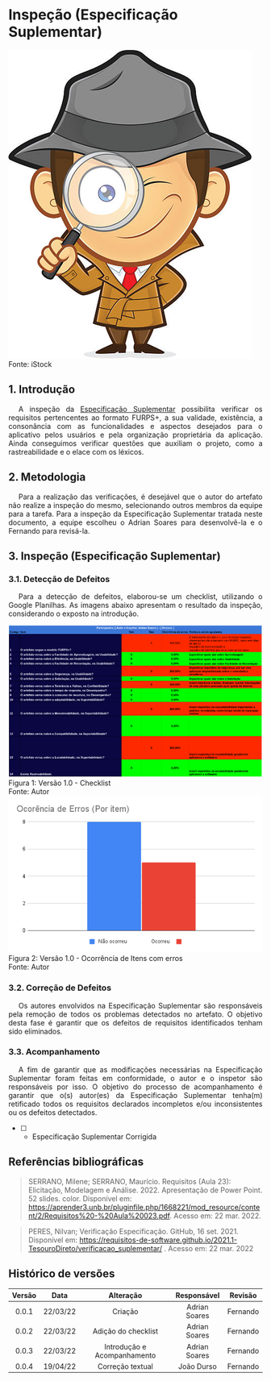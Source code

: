 # Inspeção (Especificação Suplementar)

<div class="container">
    <div class="row">
        <div class="col">
            <img src="https://raw.githubusercontent.com/Requisitos-de-Software/2021.2-MedSUS/main/docs/assets/inspector_image.jpg">
            <figcaption>Fonte: iStock</figcaption>
        </div>
    </div>
</div>

## 1. Introdução

<p style="text-indent: 20px; text-align: justify">
A inspeção da <a href="https://requisitos-de-software.github.io/2021.2-MedSUS/modeling/supplementary_specification/">Especificação Suplementar</a> possibilita verificar os requisitos pertencentes ao formato FURPS+, a sua validade, existência, a consonância com as funcionalidades e aspectos desejados para o aplicativo pelos usuários e pela organização proprietária da aplicação. Ainda conseguimos verificar questões que auxiliam o projeto, como a rastreabilidade e o elace com os léxicos.
</p>

## 2. Metodologia

<p style="text-indent: 20px; text-align: justify">
Para a realização das verificações, é desejável que o autor do artefato não realize a inspeção do mesmo, selecionando outros membros da equipe para a tarefa. Para a inspeção da Especificação Suplementar tratada neste documento, a equipe escolheu o Adrian Soares para desenvolvê-la e o Fernando para revisá-la.
</p>

## 3. Inspeção (Especificação Suplementar)

### 3.1. Detecção de Defeitos

<p style="text-indent: 20px; text-align: justify">
Para a detecção de defeitos, elaborou-se um checklist, utilizando o Google Planilhas. As imagens abaixo apresentam o resultado da inspeção, considerando o exposto na introdução.
</p>

<div class="container">
    <div class="row">
        <div class="col">
            <img src="https://raw.githubusercontent.com/Requisitos-de-Software/2021.2-MedSUS/main/docs/assets/verification/suplementary/checklist.png">
            <figcaption>Figura 1: Versão 1.0 - Checklist</figcaption>
            <figcaption>Fonte: Autor</figcaption>
        </div>
    </div>
</div>

<div class="container">
    <div class="row">
        <div class="col">
            <img src="https://raw.githubusercontent.com/Requisitos-de-Software/2021.2-MedSUS/main/docs/assets/verification/suplementary/grafico_item.png">
            <figcaption>Figura 2: Versão 1.0 - Ocorrência de Itens com erros </figcaption>
            <figcaption>Fonte: Autor</figcaption>
        </div>
    </div>
</div>

### 3.2. Correção de Defeitos

<p style="text-indent: 20px; text-align: justify">
Os autores envolvidos na Especificação Suplementar são responsáveis pela remoção de todos os problemas detectados no artefato. O objetivo desta fase é garantir que os defeitos de requisitos identificados tenham sido eliminados.
</p>

### 3.3. Acompanhamento

<p style="text-indent: 20px; text-align: justify">
A fim de garantir que as modificações necessárias na Especificação Suplementar foram feitas em conformidade, o autor e o inspetor são responsáveis por isso. O objetivo do processo de acompanhamento é garantir que o(s) autor(es) da Especificação Suplementar tenha(m) retificado todos os requisitos declarados incompletos e/ou inconsistentes ou os defeitos detectados.
</p>

- [ ] - Especificação Suplementar Corrigida

## Referências bibliográficas

> SERRANO, Milene; SERRANO, Maurício. Requisitos (Aula 23): Elicitação, Modelagem e Análise. 2022. Apresentação de Power Point. 52 slides. color. Disponível em: https://aprender3.unb.br/pluginfile.php/1668221/mod_resource/content/2/Requisitos%20-%20Aula%20023.pdf. Acesso em: 22 mar. 2022.

> PERES, Nilvan; Verificação Especificação. GitHub, 16 set. 2021. Disponível em: https://requisitos-de-software.github.io/2021.1-TesouroDireto/verificacao_suplementar/ . Acesso em: 22 mar. 2022

## Histórico de versões

| Versão |   Data   |          Alteração          |  Responsável  | Revisão  |
| :----: | :------: | :-------------------------: | :-----------: | :------: |
| 0.0.1  | 22/03/22 |           Criação           | Adrian Soares | Fernando |
| 0.0.2  | 22/03/22 |     Adição do checklist     | Adrian Soares | Fernando |
| 0.0.3  | 22/03/22 | Introdução e Acompanhamento | Adrian Soares | Fernando |
| 0.0.4  | 19/04/22 |      Correção textual       |  João Durso   | Fernando |
